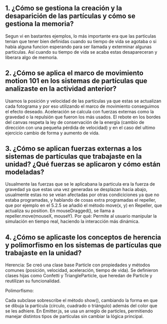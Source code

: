 ##  1. ¿Cómo se gestiona la creación y la desaparición de las partículas y cómo se gestiona la memoria?
Segun vi en bastantes ejemplos, lo más importante era que las particulas tenian que tener bien definidas cuando su tiempo de vida se agotaba o si había alguna funcion esperando para ser llamada y exterminar algunas particulas.
Así cuando su tiempo de vida se acaba estas desapareceran y liberara algo de memoria.

## 2. ¿Cómo se aplica el marco de movimiento motion 101 en los sistemas de partículas que analizaste en la actividad anterior?
Usamos la posición y velocidad de las partículas ya que estas se actualizan cada fotograma  y por eso utilizando el marco de movimiento conseguimos el efecto deseado.
Aceleración se calcula con fuerzas externas como la gravedad o la repulsión que fueron los más usados.
El rebote en los bordes del canvas respeta la ley de conservación de la energía (cambio de dirección con una pequeña pérdida de velocidad) y en el caso del ultimo ejercicio cambio de forma y aumento de vida.

## 3. ¿Cómo se aplican fuerzas externas a los sistemas de partículas que trabajaste en la unidad? ¿Qué fuerzas se aplicaron y cómo están modeladas?
Usualmente las fuerzas que se le aplicabana  la particula era la fuerza de gravedad ya que estas una vez generadas se desplazan hacia abajo, usualmente estas no se veian afectadas por otras condiciciones ya que no estaba 
programadas, y hablando de cosas extra programadas el repeller, que por ejemplo en el 5.2.5 se añadió el método move(x, y) en Repeller, que actualiza su position. En mouseDragged(), se llama a 
repeller.move(mouseX, mouseY). Por qué: Permite al usuario manipular la simulación en tiempo real, haciendo la interacción más dinámica.

## 4. ¿Cómo se aplicaste los conceptos de herencia y polimorfismo en los sistemas de partículas que trabajaste en la unidad?
Herencia:
Se creó una clase base Particle con propiedades y métodos comunes (posición, velocidad, aceleración, tiempo de vida).
Se definieron clases hijas como Confetti y TriangleParticle, que heredan de Particle y reutilizan su funcionalidad.

Polimorfismo:

Cada subclase sobrescribe el método show(), cambiando la forma en que se dibuja la partícula (círculo, cuadrado o triángulo) además del color que se les adhiere.
En Emitter.js, se usa un arreglo de particles, permitiendo manejar distintos tipos de partículas sin cambiar la lógica principal.
